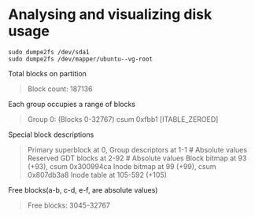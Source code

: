 Analysing and visualizing disk usage
====================================


    sudo dumpe2fs /dev/sda1
    sudo dumpe2fs /dev/mapper/ubuntu--vg-root

Total blocks on partition
> Block count:              187136

Each group occupies a range of blocks
> Group 0: (Blocks 0-32767) csum 0xfbb1 [ITABLE_ZEROED]

Special block descriptions
>   Primary superblock at 0, Group descriptors at 1-1 # Absolute values
>   Reserved GDT blocks at 2-92 # Absolute values
>   Block bitmap at 93 (+93), csum 0x300994ca
>   Inode bitmap at 99 (+99), csum 0x807db3a8
>   Inode table at 105-592 (+105)

Free blocks(a-b, c-d, e-f, are absolute values)
>   Free blocks: 3045-32767
